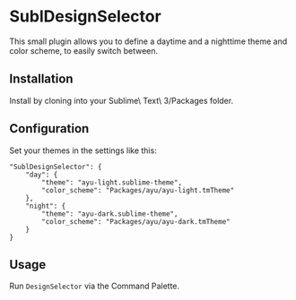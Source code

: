 SublDesignSelector
========

This small plugin allows you to define a daytime and a nighttime theme and color scheme, to easily switch between. 

## Installation

Install by cloning into your Sublime\ Text\ 3/Packages folder.

## Configuration

Set your themes in the settings like this:

```
"SublDesignSelector": {
	"day": {
		"theme": "ayu-light.sublime-theme",
		"color_scheme": "Packages/ayu/ayu-light.tmTheme"
	},
	"night": {
		"theme": "ayu-dark.sublime-theme",
		"color_scheme": "Packages/ayu/ayu-dark.tmTheme"
	}
}
```

## Usage

Run `DesignSelector` via the Command Palette.